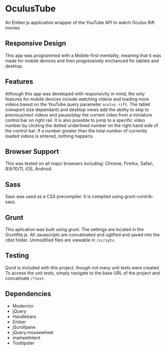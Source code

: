 OculusTube
======

An Ember.js application wrapper of the YouTube API to watch Oculus Rift movies

Responsive Design
------
This app was programmed with a Mobile-first mentality, meaning that it was made for mobile devices and then progressively enchanced for tablets and desktop. 

Features
------
Although this app was developed with responsivity in mind, the only features for mobile devices include watching videos and loading more videos based on the YouTube query parameter `oculus rift`. The tablet (viewport size dependant) and desktop views add the ability to skip to previous/next videos and pause/play the current video from a miniature control bar on right rail. It is also possible to jump to a specific video number by clicking the dotted underlined number on the right hand side of the control bar. If a number greater than the total number of currently loaded videos is entered, nothing happens.

Browser Support
------
This was tested on all major browsers including: Chrome, Firefox, Safari, IE9/10/11, iOS, Android.

Sass
------
Sass was used as a CSS precompiler. It is compiled using grunt-contrib-sass.

Grunt
------
This aplication was built using grunt. The settings are located in the Gruntfile.js. All Javascripts are concatinated and uglified and saved into the /dist folder. Unmodified files are viewable in `/scripts`.

Testing
------
Qunit is included with this project, though not many unit tests were created. To access the unit tests, simply navigate to the base URL of the project and concatinate `/?test`.

Dependencies
------
* Modernizr
* jQuery
* Handlebars
* Ember
* jScrollpane
* jQuery.mousewheel
* mwheelIntent
* Tooltipster
